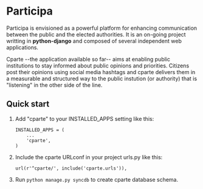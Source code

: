 Participa
=========

Participa is envisioned as a powerful platform for enhancing communication between the public and the elected authorities. It is an on-going project writting in **python-django** and composed of several independent web applications. 

Cparte --the application available so far-- aims at enabling public institutions to stay informed about public opinions and priorities. Citizens post their opinions using social media hashtags and cparte delivers them in a measurable and structured way to the public instution (or authority) that is "listening" in the other side of the line.

Quick start
-----------

1. Add "cparte" to your INSTALLED_APPS setting like this:

      ```
      INSTALLED_APPS = (
          ...
          'cparte',
      )
      ```

2. Include the cparte URLconf in your project urls.py like this:

      `url(r'^cparte/', include('cparte.urls')),`

3. Run `python manage.py syncdb` to create cparte database schema.
